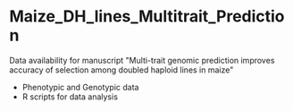 # Maize_DH_lines_Multitrait_Prediction
Data availability for manuscript "Multi-trait genomic prediction improves accuracy of selection among doubled haploid lines in maize"
- Phenotypic and Genotypic data
- R scripts for data analysis
